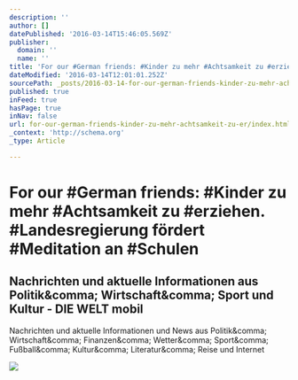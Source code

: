 ```yaml
---
description: ''
author: []
datePublished: '2016-03-14T15:46:05.569Z'
publisher:
  domain: ''
  name: ''
title: 'For our #German friends: #Kinder zu mehr #Achtsamkeit zu #erziehen. #Landesregierung fördert #Meditation an #Schulen'
dateModified: '2016-03-14T12:01:01.252Z'
sourcePath: _posts/2016-03-14-for-our-german-friends-kinder-zu-mehr-achtsamkeit-zu-er.md
published: true
inFeed: true
hasPage: true
inNav: false
url: for-our-german-friends-kinder-zu-mehr-achtsamkeit-zu-er/index.html
_context: 'http://schema.org'
_type: Article

---
```

# For our \#German friends: \#Kinder zu mehr \#Achtsamkeit zu \#erziehen. \#Landesregierung fördert \#Meditation an \#Schulen

<article style=""><h1>Nachrichten und aktuelle Informationen aus Politik&amp;comma; Wirtschaft&amp;comma; Sport und Kultur - DIE WELT mobil</h1><p>Nachrichten und aktuelle Informationen und News aus Politik&amp;comma; Wirtschaft&amp;comma; Finanzen&amp;comma; Wetter&amp;comma; Sport&amp;comma; Fußball&amp;comma; Kultur&amp;comma; Literatur&amp;comma; Reise und Internet</p><img src="http://m.welt.de/skins/responsive/gfx/2/placeholder_img_16-9.jpg" /></article>